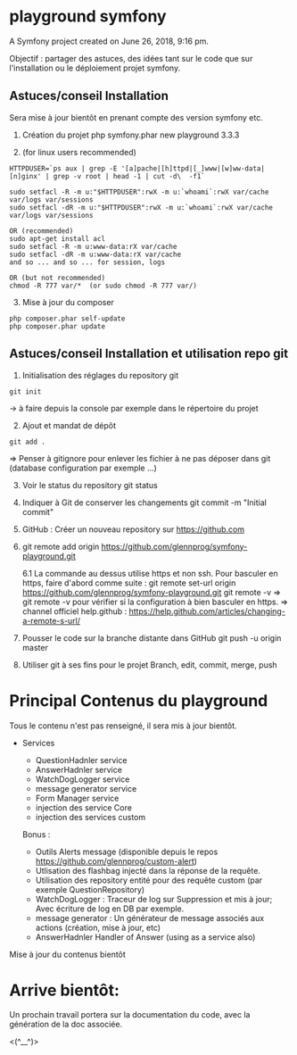 # playground symfony

A Symfony project created on June 26, 2018, 9:16 pm.

Objectif :
partager des astuces, des idées tant sur le code que sur l'installation ou le déploiement projet symfony.

## Astuces/conseil Installation

Sera mise à jour bientôt en prenant compte des version symfony etc.


1. Création du projet
php symfony.phar new playground 3.3.3

2. (for linux users recommended)
```
HTTPDUSER=`ps aux | grep -E '[a]pache|[h]ttpd|[_]www|[w]ww-data|[n]ginx' | grep -v root | head -1 | cut -d\  -f1`
```
```
sudo setfacl -R -m u:"$HTTPDUSER":rwX -m u:`whoami`:rwX var/cache var/logs var/sessions
sudo setfacl -dR -m u:"$HTTPDUSER":rwX -m u:`whoami`:rwX var/cache var/logs var/sessions
```
```
OR (recommended)
sudo apt-get install acl
sudo setfacl -R -m u:www-data:rX var/cache
sudo setfacl -dR -m u:www-data:rX var/cache
and so ... and so ... for session, logs 
```

```
OR (but not recommended)
chmod -R 777 var/*  (or sudo chmod -R 777 var/)
```

3. Mise à jour du composer
```
php composer.phar self-update
php composer.phar update
```

## Astuces/conseil Installation et utilisation repo git

1. Initialisation des réglages du repository git
```
git init   
```
→ à faire depuis la console par exemple dans le répertoire du projet

2. Ajout et mandat de dépôt
```
git add .
```
=> Penser à gitignore pour enlever les fichier à ne pas déposer dans git (database configuration par exemple ...)      

3. Voir le status du repository
    git status

4. Indiquer à Git de conserver les changements
    git commit -m "Initial commit"

5. GitHub : Créer un nouveau repository sur https://github.com

6. git remote add origin https://github.com/glennprog/symfony-playground.git
    
    6.1
    La commande au dessus utilise https et non ssh. Pour basculer en https, faire d'abord comme suite :
    git remote set-url origin https://github.com/glennprog/symfony-playground.git
    git remote -v
    => git remote -v pour vérifier si la configuration à bien basculer en https.
    => channel officiel help.github : https://help.github.com/articles/changing-a-remote-s-url/

7. Pousser le code sur la branche distante dans GitHub
    git push -u origin master

8. Utiliser git à ses fins pour le projet
    Branch, edit, commit, merge, push



# Principal Contenus du playground

Tous le contenu n'est pas renseigné, il sera mis à jour bientôt.

- Services
    - QuestionHadnler service
    - AnswerHadnler service
    - WatchDogLogger service
    - message generator service
    - Form Manager service
    - injection des service Core
    - injection des services custom

    Bonus : 
    - Outils Alerts message (disponible depuis le repos https://github.com/glennprog/custom-alert)
    - Utlisation des flashbag injecté dans la réponse de la requête.
    - Utilisation des repository entité pour des requête custom (par exemple QuestionRepository)
    - WatchDogLogger : Traceur de log sur Suppression et mis à jour; Avec écriture de log en DB par exemple.
    - message generator : Un générateur de message associés aux actions (création, mise à jour, etc)
    - AnswerHadnler Handler of Answer (using as a service also)

Mise à jour du contenus bientôt

# Arrive bientôt:

Un prochain travail portera sur la documentation du code, avec la génération de la doc associée.



<(^__^)>